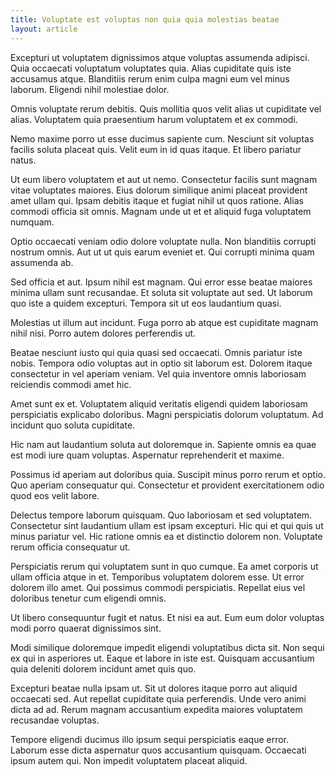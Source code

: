 ```yaml
---
title: Voluptate est voluptas non quia quia molestias beatae
layout: article
---
```

Excepturi ut voluptatem dignissimos atque voluptas assumenda adipisci. Quia occaecati voluptatum voluptates quia. Alias cupiditate quis iste accusamus atque. Blanditiis rerum enim culpa magni eum vel minus laborum. Eligendi nihil molestiae dolor.

Omnis voluptate rerum debitis. Quis mollitia quos velit alias ut cupiditate vel alias. Voluptatem quia praesentium harum voluptatem et ex commodi.

Nemo maxime porro ut esse ducimus sapiente cum. Nesciunt sit voluptas facilis soluta placeat quis. Velit eum in id quas itaque. Et libero pariatur natus.

Ut eum libero voluptatem et aut ut nemo. Consectetur facilis sunt magnam vitae voluptates maiores. Eius dolorum similique animi placeat provident amet ullam qui. Ipsam debitis itaque et fugiat nihil ut quos ratione. Alias commodi officia sit omnis. Magnam unde ut et et aliquid fuga voluptatem numquam.

Optio occaecati veniam odio dolore voluptate nulla. Non blanditiis corrupti nostrum omnis. Aut ut ut quis earum eveniet et. Qui corrupti minima quam assumenda ab.

Sed officia et aut. Ipsum nihil est magnam. Qui error esse beatae maiores minima ullam sunt recusandae. Et soluta sit voluptate aut sed. Ut laborum quo iste a quidem excepturi. Tempora sit ut eos laudantium quasi.

Molestias ut illum aut incidunt. Fuga porro ab atque est cupiditate magnam nihil nisi. Porro autem dolores perferendis ut.

Beatae nesciunt iusto qui quia quasi sed occaecati. Omnis pariatur iste nobis. Tempora odio voluptas aut in optio sit laborum est. Dolorem itaque consectetur in vel aperiam veniam. Vel quia inventore omnis laboriosam reiciendis commodi amet hic.

Amet sunt ex et. Voluptatem aliquid veritatis eligendi quidem laboriosam perspiciatis explicabo doloribus. Magni perspiciatis dolorum voluptatum. Ad incidunt quo soluta cupiditate.

Hic nam aut laudantium soluta aut doloremque in. Sapiente omnis ea quae est modi iure quam voluptas. Aspernatur reprehenderit et maxime.

Possimus id aperiam aut doloribus quia. Suscipit minus porro rerum et optio. Quo aperiam consequatur qui. Consectetur et provident exercitationem odio quod eos velit labore.

Delectus tempore laborum quisquam. Quo laboriosam et sed voluptatem. Consectetur sint laudantium ullam est ipsam excepturi. Hic qui et qui quis ut minus pariatur vel. Hic ratione omnis ea et distinctio dolorem non. Voluptate rerum officia consequatur ut.

Perspiciatis rerum qui voluptatem sunt in quo cumque. Ea amet corporis ut ullam officia atque in et. Temporibus voluptatem dolorem esse. Ut error dolorem illo amet. Qui possimus commodi perspiciatis. Repellat eius vel doloribus tenetur cum eligendi omnis.

Ut libero consequuntur fugit et natus. Et nisi ea aut. Eum eum dolor voluptas modi porro quaerat dignissimos sint.

Modi similique doloremque impedit eligendi voluptatibus dicta sit. Non sequi ex qui in asperiores ut. Eaque et labore in iste est. Quisquam accusantium quia deleniti dolorem incidunt amet quis quo.

Excepturi beatae nulla ipsam ut. Sit ut dolores itaque porro aut aliquid occaecati sed. Aut repellat cupiditate quia perferendis. Unde vero animi dicta ad ad. Rerum magnam accusantium expedita maiores voluptatem recusandae voluptas.

Tempore eligendi ducimus illo ipsum sequi perspiciatis eaque error. Laborum esse dicta aspernatur quos accusantium quisquam. Occaecati ipsum autem qui. Non impedit voluptatem placeat aliquid.

